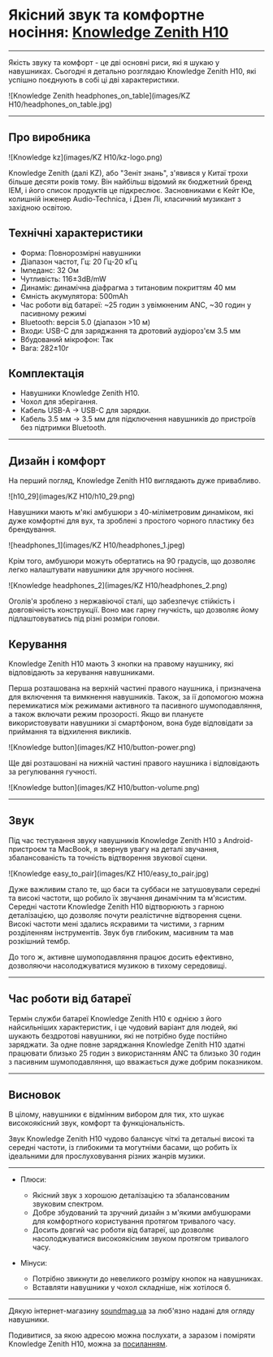 # Якісний звук та комфортне носіння: [Knowledge Zenith H10](https://soundmag.ua/uk/bezprovidni-navushniki-knowledge-zenith-h10-over-ear-headphone-anc-black.html 'Сторінка Knowledge Zenith H10 на soundmag.ua')

---

Якість звуку та комфорт - це дві основні риси, які я шукаю у навушниках. Сьогодні я детально розглядаю Knowledge Zenith H10, які успішно поєднують в собі ці дві характеристики.

![Knowledge Zenith headphones_on_table](images/KZ H10/headphones_on_table.jpg)

---

## Про виробника

![Knowledge kz](images/KZ H10/kz-logo.png)

Knowledge Zenith (далі KZ), або "Зеніт знань", з'явився у Китаї трохи більше десяти років тому. Він найбільш відомий як бюджетний бренд IEM, і його список продуктів це підкреслює. Засновниками є Кейт Юе, колишній інженер Audio-Technica, і Дзен Лі, класичний музикант з західною освітою.

## Технічні характеристики

- Форма: Повнорозмірні навушники
- Діапазон частот, Гц: 20 Гц-20 кГц
- Імпеданс: 32 Ом
- Чутливість: 116±3dB/mW
- Динамік: динамічна діафрагма з титановим покриттям 40 мм
- Ємність акумулятора: 500mAh
- Час роботи від батареї: ~25 годин з увімкненим ANC, ~30 годин у пасивному режимі
- Bluetooth: версія 5.0 (діапазон >10 м)
- Входи: USB-C для заряджання та дротовий аудіороз'єм 3.5 мм
- Вбудований мікрофон: Так
- Вага: 282±10г

## Комплектація

- Навушники Knowledge Zenith H10.
- Чохол для зберігання.
- Кабель USB-A -> USB-C для зарядки.
- Кабель 3.5 мм -> 3.5 мм для підключення навушників до пристроїв без підтримки Bluetooth.

---

## Дизайн і комфорт

На перший погляд, Knowledge Zenith H10 виглядають дуже привабливо.

![h10_29](images/KZ H10/h10_29.png)

Навушники мають м'які амбушюри з 40-міліметровим динаміком, які дуже комфортні для вух, та зроблені з простого чорного пластику без брендування.

![headphones_1](images/KZ H10/headphones_1.jpeg)

Крім того, амбушюри можуть обертатись на 90 градусів, що дозволяє легко налаштувати навушники для зручного носіння.

![Knowledge headphones_2](images/KZ H10/headphones_2.png)

Оголів'я зроблено з нержавіючої сталі, що забезпечує стійкість і довговічність конструкції. Воно має гарну гнучкість, що дозволяє йому підлаштовуватись під різні розміри голови.

## Керування

Knowledge Zenith H10 мають 3 кнопки на правому наушнику, які відповідають за керування навушниками.

Перша розташована на верхній частині правого наушника, і призначена для включення та вимкнення навушників. Також, за ії допомогою можна перемикатися між режимами активного та пасивного шумоподавляння, а також включати режим прозорості. Якщо ви плануєте використовувати навушники зі смартфоном, вона буде відповідати за приймання та відхилення викликів.

![Knowledge button](images/KZ H10/button-power.png)

Ще дві розташовані на нижній частині правого наушника і відповідають за регулювання гучності.

![Knowledge button](images/KZ H10/button-volume.png)

---

## Звук

Під час тестування звуку навушників Knowledge Zenith H10 з Android-пристроєм та MacBook, я звернув увагу на деталі звучання, збалансованість та точність відтворення звукової сцени.

![Knowledge easy_to_pair](images/KZ H10/easy_to_pair.jpg)

Дуже важливим стало те, що баси та суббаси не затушовували середні та високі частоти, що робило їх звучання динамічним та м'ясистим. Середні частоти Knowledge Zenith H10 відтворюють з гарною деталізацією, що дозволяє почути реалістичне відтворення сцени. Високі частоти мені здались яскравими та чистими, з гарним розділенням інструментів. Звук був глибоким, масивним та мав розкішний тембр.

До того ж, активне шумоподавляння працює досить ефективно, дозволяючи насолоджуватися музикою в тихому середовищі.

---

## Час роботи від батареї

Термін служби батареї Knowledge Zenith H10 є однією з його найсильніших характеристик, і це чудовий варіант для людей, які шукають бездротові навушники, які не потрібно буде постійно заряджати. За одне повне заряджання Knowledge Zenith H10 здатні працювати близько 25 годин з використанням ANC та близько 30 годин з пасивним шумоподавляння, що вважається дуже добрим показником.

---

## Висновок

В цілому, навушники є відмінним вибором для тих, хто шукає високоякісний звук, комфорт та функціональність.

Звук Knowledge Zenith H10 чудово балансує чіткі та детальні високі та середні частоти, із глибокими та могутніми басами, що робить їх ідеальними для прослуховування різних жанрів музики.

---

- Плюси:

  - Якісний звук з хорошою деталізацією та збалансованим звуковим спектром.
  - Добре збудований та зручний дизайн з м'якими амбушюрами для комфортного користування протягом тривалого часу.
  - Досить довгий час роботи від батареї, що дозволяє насолоджуватися високоякісним звуком протягом тривалого часу.

- Мінуси:

  - Потрібно звикнути до невеликого розміру кнопок на навушниках.
  - Вставляти навушники у чохол складніше, ніж хотілося б.

---

Дякую інтернет-магазину [soundmag.ua](https://soundmag.ua) за люб'язно надані для огляду навушники.

Подивитися, за якою адресою можна послухати, а заразом і поміряти Knowledge Zenith H10, можна за [посиланням](https://soundmag.ua/uk/bezprovidni-navushniki-knowledge-zenith-h10-over-ear-headphone-anc-black.html).
